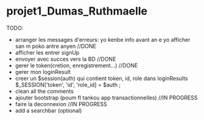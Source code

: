 # projet1_Dumas_Ruthmaelle

TODO:

- arranger les messages d'erreurs: yo kenbe info avant an e yo afficher san m poko antre anyen //DONE
- afficher les entrer signUp
- envoyer avec succes vers la BD //DONE
- gerer le token(cretion, enregistrement...) //DONE
- gerer mon loginResult
- creer un $session(auth) qui contient token, id, role dans loginResults $\_SESSION['token', 'id', 'role_id] = $auth ;
- clean all the comments
- ajouter bootstrap (poum fl tankou app transactionnelles) //IN PROGRESS
- faire la deconnexion //IN PROGRESS
- add a searchbar (optional)
